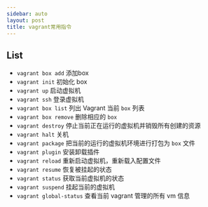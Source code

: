 ```yaml
---
sidebar: auto
layout: post
title: vagrant常用指令
---
```


## List

+ `vagrant box add` 添加box
+ `vagrant init` 初始化 box
+ `vagrant up` 启动虚拟机
+ `vagrant ssh` 登录虚拟机
+ `vagrant box list` 列出 Vagrant 当前 `box` 列表
+ `vagrant box remove` 删除相应的 `box`
+ `vagrant destroy` 停止当前正在运行的虚拟机并销毁所有创建的资源
+ `vagrant halt` 关机
+ `vagrant package` 把当前的运行的虚拟机环境进行打包为 `box` 文件
+ `vagrant plugin` 安装卸载插件
+ `vagrant reload` 重新启动虚拟机，重新载入配置文件
+ `vagrant resume` 恢复被挂起的状态
+ `vagrant status` 获取当前虚拟机的状态
+ `vagrant suspend` 挂起当前的虚拟机
+ `vagrant global-status` 查看当前 vagrant 管理的所有 vm 信息

